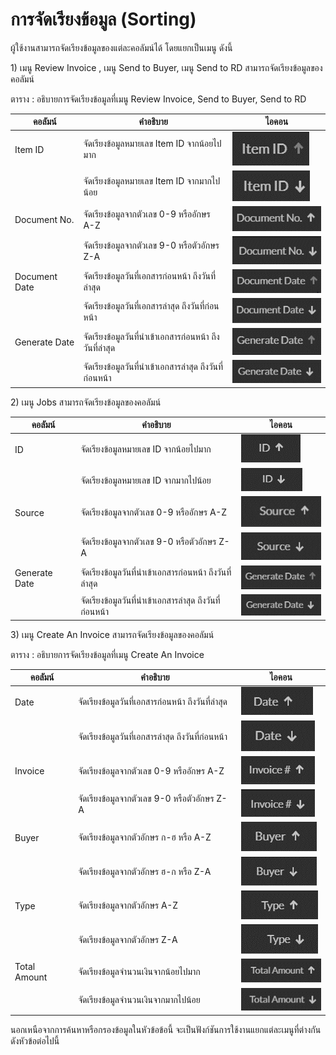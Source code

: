 # การจัดเรียงข้อมูล (Sorting)

ผู้ใช้งานสามารถจัดเรียงข้อมูลของแต่ละคอลัมน์ได้ โดยแยกเป็นเมนู ดังนี้

1\)       เมนู Review Invoice , เมนู Send to Buyer, เมนู Send to RD สามารถจัดเรียงข้อมูลของคอลัมน์ &#x20;

ตาราง ‎: อธิบายการจัดเรียงข้อมูลที่เมนู Review Invoice, Send to Buyer, Send to RD

| **คอลัมน์**   | **คำอธิบาย**                                             | **ไอคอน**                                    |
| ------------- | -------------------------------------------------------- | -------------------------------------------- |
| Item ID       | จัดเรียงข้อมูลหมายเลข Item ID จากน้อยไปมาก               | ![](<../../.gitbook/assets/image (267).png>) |
|               | จัดเรียงข้อมูลหมายเลข Item ID จากมากไปน้อย               | ![](<../../.gitbook/assets/image (235).png>) |
| Document No.  | จัดเรียงข้อมูลจากตัวเลข 0-9 หรืออักษร A-Z                | ![](<../../.gitbook/assets/image (212).png>) |
|               | จัดเรียงข้อมูลจากตัวเลข 9-0 หรือตัวอักษร Z-A             | ![](<../../.gitbook/assets/image (296).png>) |
| Document Date | จัดเรียงข้อมูลวันที่เอกสารก่อนหน้า ถึงวันที่ล่าสุด       | ![](<../../.gitbook/assets/image (248).png>) |
|               | จัดเรียงข้อมูลวันที่เอกสารล่าสุด ถึงวันที่ก่อนหน้า       | ![](<../../.gitbook/assets/image (229).png>) |
| Generate Date | จัดเรียงข้อมูลวันที่นำเข้าเอกสารก่อนหน้า ถึงวันที่ล่าสุด | ![](<../../.gitbook/assets/image (286).png>) |
|               | จัดเรียงข้อมูลวันที่นำเข้าเอกสารล่าสุด ถึงวันที่ก่อนหน้า | ![](<../../.gitbook/assets/image (231).png>) |

2\)        เมนู Jobs สามารถจัดเรียงข้อมูลของคอลัมน์&#x20;

| คอลัมน์       | คำอธิบาย                                                 | ไอคอน                                        |
| ------------- | -------------------------------------------------------- | -------------------------------------------- |
| ID            | จัดเรียงข้อมูลหมายเลข ID จากน้อยไปมาก                    | ![](<../../.gitbook/assets/image (230).png>) |
|               | จัดเรียงข้อมูลหมายเลข ID จากมากไปน้อย                    | ![](<../../.gitbook/assets/image (205).png>) |
| Source        | จัดเรียงข้อมูลจากตัวเลข 0-9 หรืออักษร A-Z                | ![](<../../.gitbook/assets/image (200).png>) |
|               | จัดเรียงข้อมูลจากตัวเลข 9-0 หรือตัวอักษร Z-A             | ![](<../../.gitbook/assets/image (281).png>) |
| Generate Date | จัดเรียงข้อมูลวันที่นำเข้าเอกสารก่อนหน้า ถึงวันที่ล่าสุด | ![](<../../.gitbook/assets/image (241).png>) |
|               | จัดเรียงข้อมูลวันที่นำเข้าเอกสารล่าสุด ถึงวันที่ก่อนหน้า | ![](<../../.gitbook/assets/image (243).png>) |

3\)       เมนู Create An Invoice สามารถจัดเรียงข้อมูลของคอลัมน์

ตาราง ‎: อธิบายการจัดเรียงข้อมูลที่เมนู Create An Invoice

| คอลัมน์      | คำอธิบาย                                           | ไอคอน                                        |
| ------------ | -------------------------------------------------- | -------------------------------------------- |
| Date         | จัดเรียงข้อมูลวันที่เอกสารก่อนหน้า ถึงวันที่ล่าสุด | ![](<../../.gitbook/assets/image (258).png>) |
|              | จัดเรียงข้อมูลวันที่เอกสารล่าสุด ถึงวันที่ก่อนหน้า | ![](<../../.gitbook/assets/image (247).png>) |
| Invoice      | จัดเรียงข้อมูลจากตัวเลข 0-9 หรืออักษร A-Z          | ![](<../../.gitbook/assets/image (283).png>) |
|              | จัดเรียงข้อมูลจากตัวเลข 9-0 หรือตัวอักษร Z-A       | ![](<../../.gitbook/assets/image (227).png>) |
| Buyer        | จัดเรียงข้อมูลจากตัวอักษร ก-ฮ หรือ A-Z             | ![](<../../.gitbook/assets/image (280).png>) |
|              | จัดเรียงข้อมูลจากตัวอักษร ฮ-ก หรือ Z-A             | ![](<../../.gitbook/assets/image (269).png>) |
| Type         | จัดเรียงข้อมูลจากตัวอักษร A-Z                      | ![](<../../.gitbook/assets/image (278).png>) |
|              | จัดเรียงข้อมูลจากตัวอักษร Z-A                      | ![](<../../.gitbook/assets/image (270).png>) |
| Total Amount | จัดเรียงข้อมูลจำนวนเงินจากน้อยไปมาก                | ![](<../../.gitbook/assets/image (253).png>) |
|              | จัดเรียงข้อมูลจำนวนเงินจากมากไปน้อย                | ![](<../../.gitbook/assets/image (245).png>) |

นอกเหนือจากการค้นหาหรือกรองข้อมูลในหัวข้อข้อนี้ จะเป็นฟังก์ชันการใช้งานแยกแต่ละเมนูที่ต่างกัน ดังหัวข้อต่อไปนี้
